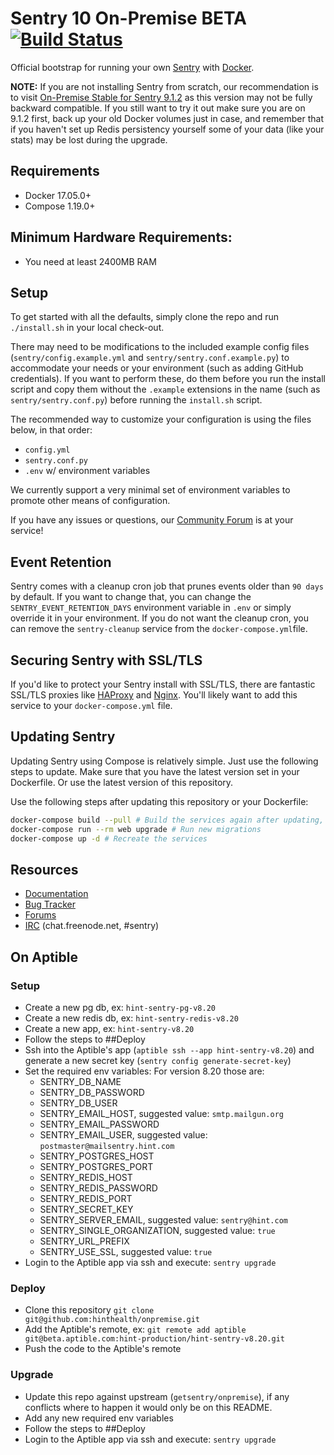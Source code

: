 # Sentry 10 On-Premise BETA [![Build Status][build-status-image]][build-status-url]

Official bootstrap for running your own [Sentry](https://sentry.io/) with [Docker](https://www.docker.com/).

**NOTE:** If you are not installing Sentry from scratch, our recommendation is to visit [On-Premise Stable for Sentry 9.1.2](https://github.com/getsentry/onpremise/tree/stable) as this version may not be fully backward compatible. If you still want to try it out make sure you are on 9.1.2 first, back up your old Docker volumes just in case, and remember that if you haven't set up Redis persistency yourself some of your data (like your stats) may be lost during the upgrade.

## Requirements

 * Docker 17.05.0+
 * Compose 1.19.0+

## Minimum Hardware Requirements:

 * You need at least 2400MB RAM

## Setup

To get started with all the defaults, simply clone the repo and run `./install.sh` in your local check-out.

There may need to be modifications to the included example config files (`sentry/config.example.yml` and `sentry/sentry.conf.example.py`) to accommodate your needs or your environment (such as adding GitHub credentials). If you want to perform these, do them before you run the install script and copy them without the `.example` extensions in the name (such as `sentry/sentry.conf.py`) before running the `install.sh` script.

The recommended way to customize your configuration is using the files below, in that order:

 * `config.yml`
 * `sentry.conf.py`
 * `.env` w/ environment variables

We currently support a very minimal set of environment variables to promote other means of configuration.

If you have any issues or questions, our [Community Forum](https://forum.sentry.io/c/on-premise) is at your service!

## Event Retention

Sentry comes with a cleanup cron job that prunes events older than `90 days` by default. If you want to change that, you can change the `SENTRY_EVENT_RETENTION_DAYS` environment variable in `.env` or simply override it in your environment. If you do not want the cleanup cron, you can remove the `sentry-cleanup` service from the `docker-compose.yml`file.

## Securing Sentry with SSL/TLS

If you'd like to protect your Sentry install with SSL/TLS, there are
fantastic SSL/TLS proxies like [HAProxy](http://www.haproxy.org/)
and [Nginx](http://nginx.org/). You'll likely want to add this service to your `docker-compose.yml` file.

## Updating Sentry

Updating Sentry using Compose is relatively simple. Just use the following steps to update. Make sure that you have the latest version set in your Dockerfile. Or use the latest version of this repository.

Use the following steps after updating this repository or your Dockerfile:
```sh
docker-compose build --pull # Build the services again after updating, and make sure we're up to date on patch version
docker-compose run --rm web upgrade # Run new migrations
docker-compose up -d # Recreate the services
```

## Resources

 * [Documentation](https://docs.sentry.io/server/installation/docker/)
 * [Bug Tracker](https://github.com/getsentry/onpremise/issues)
 * [Forums](https://forum.sentry.io/c/on-premise)
 * [IRC](irc://chat.freenode.net/sentry) (chat.freenode.net, #sentry)

## On Aptible

### Setup

- Create a new pg db, ex: `hint-sentry-pg-v8.20`
- Create a new redis db, ex: `hint-sentry-redis-v8.20`
- Create a new app, ex: `hint-sentry-v8.20`
- Follow the steps to ##Deploy
- Ssh into the Aptible's app (`aptible ssh --app hint-sentry-v8.20`) and generate a new secret key (`sentry config generate-secret-key`)
- Set the required env variables:
  For version 8.20 those are:
  - SENTRY_DB_NAME
  - SENTRY_DB_PASSWORD
  - SENTRY_DB_USER
  - SENTRY_EMAIL_HOST, suggested value: `smtp.mailgun.org`
  - SENTRY_EMAIL_PASSWORD
  - SENTRY_EMAIL_USER, suggested value: `postmaster@mailsentry.hint.com`
  - SENTRY_POSTGRES_HOST
  - SENTRY_POSTGRES_PORT
  - SENTRY_REDIS_HOST
  - SENTRY_REDIS_PASSWORD
  - SENTRY_REDIS_PORT
  - SENTRY_SECRET_KEY
  - SENTRY_SERVER_EMAIL, suggested value: `sentry@hint.com`
  - SENTRY_SINGLE_ORGANIZATION, suggested value: `true`
  - SENTRY_URL_PREFIX
  - SENTRY_USE_SSL, suggested value: `true`
- Login to the Aptible app via ssh and execute: `sentry upgrade`

### Deploy

- Clone this repository `git clone git@github.com:hinthealth/onpremise.git`
- Add the Aptible's remote, ex: `git remote add aptible git@beta.aptible.com:hint-production/hint-sentry-v8.20.git`
- Push the code to the Aptible's remote

### Upgrade

- Update this repo against upstream (`getsentry/onpremise`), if any conflicts where to happen it would only
be on this README.
- Add any new required env variables
- Follow the steps to ##Deploy
- Login to the Aptible app via ssh and execute: `sentry upgrade`

[build-status-image]: https://api.travis-ci.com/getsentry/onpremise.svg?branch=master
[build-status-url]: https://travis-ci.com/getsentry/onpremise
